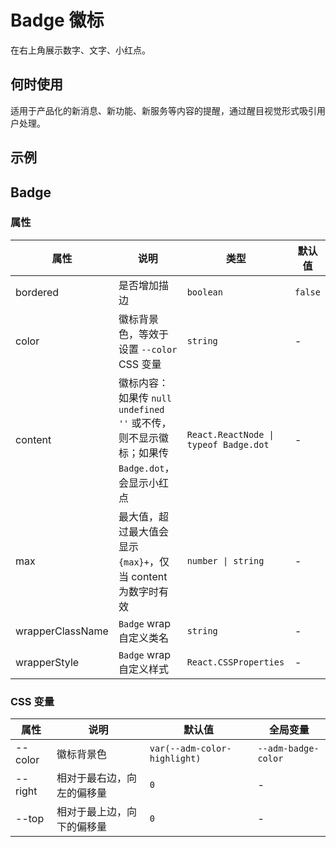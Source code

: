 # Badge 徽标

在右上角展示数字、文字、小红点。

## 何时使用

适用于产品化的新消息、新功能、新服务等内容的提醒，通过醒目视觉形式吸引用户处理。

## 示例

<code src="./demos/demo1.tsx"></code>

## Badge

### 属性

| 属性 | 说明 | 类型 | 默认值 |
| --- | --- | --- | --- |
| bordered | 是否增加描边 | `boolean` | `false` |
| color | 徽标背景色，等效于设置 `--color` CSS 变量 | `string` | - |
| content | 徽标内容：如果传 `null` `undefined` `''` 或不传，则不显示徽标；如果传 `Badge.dot`，会显示小红点 | `React.ReactNode \| typeof Badge.dot` | - |
| max | 最大值，超过最大值会显示 `{max}+`，仅当 content 为数字时有效 | `number \| string` | - |
| wrapperClassName | `Badge` wrap 自定义类名 | `string` | - |
| wrapperStyle | `Badge` wrap 自定义样式 | `React.CSSProperties` | - |

### CSS 变量

| 属性 | 说明 | 默认值 | 全局变量 |
| --- | --- | --- | --- |
| --color | 徽标背景色 | `var(--adm-color-highlight)` | `--adm-badge-color` |
| --right | 相对于最右边，向左的偏移量 | `0` | - |
| --top | 相对于最上边，向下的偏移量 | `0` | - |
